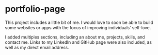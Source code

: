 # portfolio-page

This project includes a little bit of me. I would love to soon be able to build some websites or apps with the focus of improving individuals' self-love.

I added multiples sections, including an about me, projects, skills, and contact me. Links to my LinkedIn and GitHub page were also included, as well as my direct email address.

